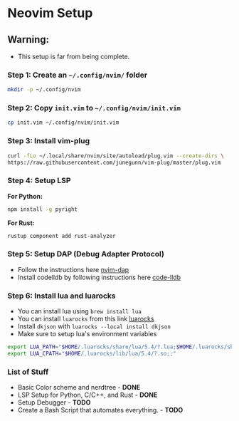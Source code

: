 # Neovim Setup

## Warning:
- This setup is far from being complete.

### Step 1: Create an `~/.config/nvim/` folder

```bash
mkdir -p ~/.config/nvim
```

### Step 2: Copy `init.vim` to `~/.config/nvim/init.vim`

```bash
cp init.vim ~/.config/nvim/init.vim
```

### Step 3: Install vim-plug

```bash
curl -fLo ~/.local/share/nvim/site/autoload/plug.vim --create-dirs \
https://raw.githubusercontent.com/junegunn/vim-plug/master/plug.vim
```

### Step 4: Setup LSP

**For Python:**
```bash
npm install -g pyright
```

**For Rust:**
```bash
rustup component add rust-analyzer
```

### Step 5: Setup DAP (Debug Adapter Protocol)
- Follow the instructions here [nvim-dap](https://github.com/mfussenegger/nvim-dap)
- Install codelldb by following instructions here [code-lldb](https://github.com/mfussenegger/nvim-dap/wiki/C-C---Rust-(via--codelldb))

### Step 6: Install lua and luarocks
- You can install lua using `brew install lua`
- You can install `luarocks` from this link [luarocks](https://luarocks.org)
- Install `dkjson` with `luarocks --local install dkjson`
- Make sure to setup lua's environment variables

```bash
export LUA_PATH="$HOME/.luarocks/share/lua/5.4/?.lua;$HOME/.luarocks/share/lua/5.4/?/init.lua;;"
export LUA_CPATH="$HOME/.luarocks/lib/lua/5.4/?.so;;"
```


### List of Stuff
- Basic Color scheme and nerdtree - **DONE**
- LSP Setup for Python, C/C++, and Rust - **DONE**
- Setup Debugger - **TODO**
- Create a Bash Script that automates everything. - **TODO**

